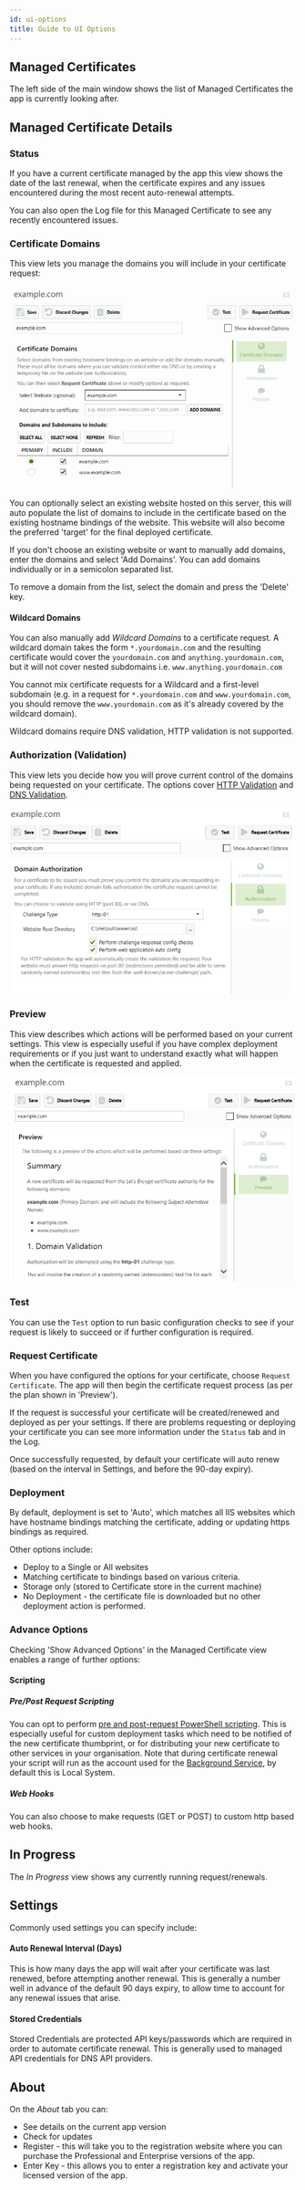 ```yaml
---
id: ui-options
title: Guide to UI Options
---
```


## Managed Certificates
The left side of the main window shows the list of Managed Certificates the app is currently looking after.

## Managed Certificate Details

### Status
If you have a current certificate managed by the app this view shows the date of the last renewal, when the certificate expires and any issues encountered during the most recent auto-renewal attempts. 

You can also open the Log file for this Managed Certificate to see any recently encountered issues.

### Certificate Domains
This view lets you manage the domains you will include in your certificate request:

![Choosing Domains](assets/choose_domains.png)

You can optionally select an existing website hosted on this server, this will auto populate the list of domains to include in the certificate based on the existing hostname bindings of the website. This website will also become the preferred 'target' for the final deployed certificate.

If you don't choose an existing website or want to manually add domains, enter the domains and select 'Add Domains'. You can add domains individually or in a semicolon separated list.

To remove a domain from the list, select the domain and press the 'Delete' key.

#### Wildcard Domains
You can also manually add *Wildcard Domains* to a certificate request. A wildcard domain takes the form `*.yourdomain.com` and the resulting certificate would cover the `yourdomain.com` and `anything.yourdomain.com`, but it will not cover nested subdomains i.e. `www.anything.yourdomain.com`

You cannot mix certificate requests for a Wildcard and a first-level subdomain (e.g. in a request for `*.yourdomain.com` and `www.yourdomain.com`, you should remove the `www.yourdomain.com` as it's already covered by the wildcard domain).

Wildcard domains require DNS validation, HTTP validation is not supported.

### Authorization (Validation)
This view lets you decide how you will prove current control of the domains being requested on your certificate. The options cover [HTTP Validation](http-validation.md) and [DNS Validation](dns-validation.md).

![Control Authorization](assets/choose_auth.png)

### Preview
This view describes which actions will be performed based on your current settings. This view is especially useful if you have complex deployment requirements or if you just want to understand exactly what will happen when the certificate is requested and applied.

![Preview](assets/preview.png)

### Test
You can use the `Test` option to run basic configuration checks to see if your request is likely to succeed or if further configuration is required.

### Request Certificate
When you have configured the options for your certificate, choose `Request Certificate`. The app will then begin the certificate request process (as per the plan shown in 'Preview'). 

If the request is successful your certificate will be created/renewed and deployed as per your settings. If there are problems requesting or deploying your certificate you can see more information under the `Status` tab and in the Log.

Once successfully requested, by default your certificate will auto renew (based on the interval in Settings, and before the 90-day expiry).

### Deployment
By default, deployment is set to 'Auto', which matches all IIS websites which have hostname bindings matching the certificate, adding or updating https bindings as required.

Other options include:
- Deploy to a Single or All websites
- Matching certificate to bindings based on various criteria.
- Storage only (stored to Certificate store in the current machine)
- No Deployment - the certificate file is downloaded but no other deployment action is performed.

### Advance Options
Checking 'Show Advanced Options' in the Managed Certificate view enables a range of further options:

#### Scripting
##### Pre/Post Request Scripting
You can opt to perform [pre and post-request PowerShell scripting](script-hooks.md). This is especially useful for custom deployment tasks which need to be notified of the new certificate thumbprint, or for distributing your new certificate to other services in your organisation. Note that during certificate renewal your script will run as the account used for the [Background Service](backgroundservice.md), by default this is Local System.

##### Web Hooks
You can also choose to make requests (GET or POST) to custom http based web hooks.

## In Progress
The *In Progress* view shows any currently running request/renewals.

## Settings
Commonly used settings you can specify include:

#### Auto Renewal Interval (Days) 
This is how many days the app will wait after your certificate was last renewed, before attempting another renewal. This is generally a number well in advance of the default 90 days expiry, to allow time to account for any renewal issues that arise.

#### Stored Credentials
Stored Credentials are protected API keys/passwords which are required in order to automate certificate renewal. This is generally used to managed API credentials for DNS API providers.

## About
 On the *About* tab you can:
 - See details on the current app version
 - Check for updates
 - Register - this will take you to the registration website where you can purchase the Professional and Enterprise versions of the app.
 - Enter Key - this allows you to enter a registration key and activate your licensed version of the app.